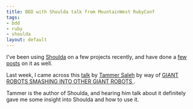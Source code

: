 ```yaml
--- 
title: BDD with Shoulda talk from MountainWest RubyConf
tags: 
- bdd
- ruby
- shoulda
layout: default
---
```

I've been using [Shoulda](http://thoughtbot.com/projects/shoulda) on a few projects recently, and have done a [few](/posts/shoulda-and-assert-2-0-make-swell-bedfellows) [posts](/posts/shoulda-macros-allows-you-to-embrace-your-inner-slacker) on it as well.

Last week, I came across this [talk](http://mtnwestrubyconf2008.confreaks.com/12saleh.html) by [Tammer Saleh](http://tammersaleh.com/) by way of [
GIANT ROBOTS SMASHING INTO OTHER GIANT ROBOTS
](http://giantrobots.thoughtbot.com/2008/4/7/conference-videos).

Tammer is the author of Shoulda, and hearing him talk about it definitely gave me some insight into Shoulda and how to use it.